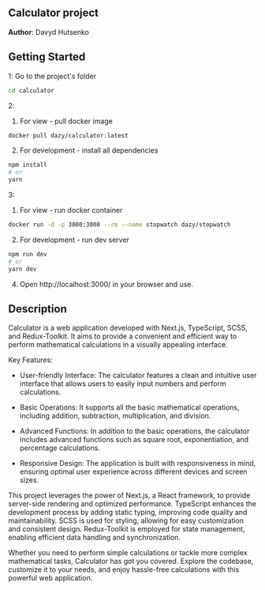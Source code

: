## Calculator project
**Author**: Davyd Hutsenko

## Getting Started

1: Go to the project's folder

```bash
cd calculator
```

2: 

1) For view - pull docker image

```bash
docker pull dazy/calculator:latest
```

2) For development - install all dependencies

```bash
npm install
# or
yarn
```

3: 

1) For view - run docker container

```bash
docker run -d -p 3000:3000 --rm --name stopwatch dazy/stopwatch
```

2) For development - run dev server

```bash
npm run dev
# or 
yarn dev
```

4) Open http://localhost:3000/ in your browser and use.

## Description


Calculator is a web application developed with Next.js, TypeScript, SCSS, and Redux-Toolkit. It aims to provide a convenient and efficient way to perform mathematical calculations in a visually appealing interface.

Key Features:

* User-friendly Interface: The calculator features a clean and intuitive user interface that allows users to easily input numbers and perform calculations.

* Basic Operations: It supports all the basic mathematical operations, including addition, subtraction, multiplication, and division.

* Advanced Functions: In addition to the basic operations, the calculator includes advanced functions such as square root, exponentiation, and percentage calculations.

* Responsive Design: The application is built with responsiveness in mind, ensuring optimal user experience across different devices and screen sizes.

This project leverages the power of Next.js, a React framework, to provide server-side rendering and optimized performance. TypeScript enhances the development process by adding static typing, improving code quality and maintainability. SCSS is used for styling, allowing for easy customization and consistent design. Redux-Toolkit is employed for state management, enabling efficient data handling and synchronization.

Whether you need to perform simple calculations or tackle more complex mathematical tasks, Calculator has got you covered. Explore the codebase, customize it to your needs, and enjoy hassle-free calculations with this powerful web application.
